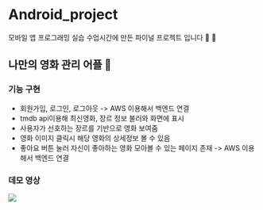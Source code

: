 # Android_project
모바일 앱 프로그래밍 실습 수업시간에 만든 파이널 프로젝트 입니다 🚀 📱

## 나만의 영화 관리 어플 🎥

### 기능 구현
- 회원가입, 로그인, 로그아웃 -> AWS 이용해서 백엔드 연결
- tmdb api이용해 최신영화, 장르 정보 불러와 화면에 표시
- 사용자가 선호하는 장르를 기반으로 영화 보여줌
- 영화 이미지 클릭시 해당 영화의 상세정보 볼 수 있음
- 좋아요 버튼 눌러 자신이 좋아하는 영화 모아볼 수 있는 페이지 존재 -> AWS 이용해서 백엔드 연결

### 데모 영상
<img src="https://user-images.githubusercontent.com/62535887/174493804-c0538047-3683-4dd3-b792-5d22dbf125ba.gif">



